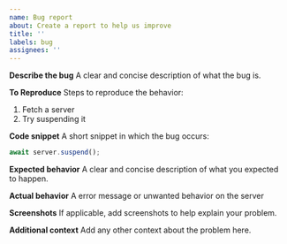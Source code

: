 ```yaml
---
name: Bug report
about: Create a report to help us improve
title: ''
labels: bug
assignees: ''
---
```


**Describe the bug**
A clear and concise description of what the bug is.

**To Reproduce**
Steps to reproduce the behavior:

1. Fetch a server
2. Try suspending it

**Code snippet**
A short snippet in which the bug occurs:

```ts
await server.suspend();
```

**Expected behavior**
A clear and concise description of what you expected to happen.

**Actual behavior**
A error message or unwanted behavior on the server

**Screenshots**
If applicable, add screenshots to help explain your problem.

**Additional context**
Add any other context about the problem here.
